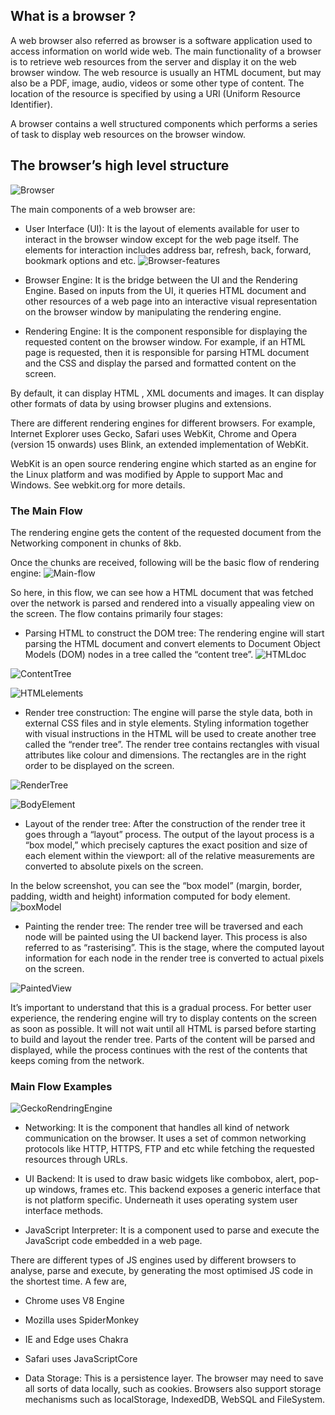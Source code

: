 ## What is a browser ?

A web browser also referred as browser is a software application used to access information on world wide web. The main functionality of a browser is to retrieve web resources from the server and display it on the web browser window. The web resource is usually an HTML document, but may also be a PDF, image, audio, videos or some other type of content. The location of the resource is specified by using a URI (Uniform Resource Identifier).

A browser contains a well structured components which performs a series of task to display web resources on the browser window.

## The browser’s high level structure

![Browser](https://user-images.githubusercontent.com/31536106/213874846-393f1b81-e8df-4e40-9024-497c771763d1.jpeg)

The main components of a web browser are:

- User Interface (UI): It is the layout of elements available for user to interact in the browser window except for the web page itself. The elements for interaction includes address bar, refresh, back, forward, bookmark options and etc.
  ![Browser-features](https://user-images.githubusercontent.com/31536106/213874948-b6ffd3aa-3ff6-4a4d-afe7-55f3d63eb238.jpeg)

- Browser Engine: It is the bridge between the UI and the Rendering Engine. Based on inputs from the UI, it queries HTML document and other resources of a web page into an interactive visual representation on the browser window by manipulating the rendering engine.

- Rendering Engine: It is the component responsible for displaying the requested content on the browser window. For example, if an HTML page is requested, then it is responsible for parsing HTML document and the CSS and display the parsed and formatted content on the screen.

By default, it can display HTML , XML documents and images. It can display other formats of data by using browser plugins and extensions.

There are different rendering engines for different browsers. For example, Internet Explorer uses Gecko, Safari uses WebKit, Chrome and Opera (version 15 onwards) uses Blink, an extended implementation of WebKit.

WebKit is an open source rendering engine which started as an engine for the Linux platform and was modified by Apple to support Mac and Windows. See webkit.org for more details.

### The Main Flow

The rendering engine gets the content of the requested document from the Networking component in chunks of 8kb.

Once the chunks are received, following will be the basic flow of rendering engine:
![Main-flow](https://user-images.githubusercontent.com/31536106/213875016-7df35a1f-7c07-4dcf-9fd9-9b2038fc0dea.jpeg)

So here, in this flow, we can see how a HTML document that was fetched over the network is parsed and rendered into a visually appealing view on the screen. The flow contains primarily four stages:

- Parsing HTML to construct the DOM tree: The rendering engine will start parsing the HTML document and convert elements to Document Object Models (DOM) nodes in a tree called the “content tree”.
  ![HTMLdoc](https://user-images.githubusercontent.com/31536106/213875043-f974337b-c526-4eca-bedf-71b2f576eaae.jpeg)

![ContentTree](https://user-images.githubusercontent.com/31536106/213875055-f92b9429-98ba-4600-9a27-287a15e82d96.jpeg)

![HTMLelements](https://user-images.githubusercontent.com/31536106/213875250-8d04e5f2-9260-48d4-ada1-e0f087accf57.jpeg)

- Render tree construction: The engine will parse the style data, both in external CSS files and in style elements. Styling information together with visual instructions in the HTML will be used to create another tree called the “render tree”.
  The render tree contains rectangles with visual attributes like colour and dimensions. The rectangles are in the right order to be displayed on the screen.

![RenderTree](https://user-images.githubusercontent.com/31536106/213875198-cf401262-53f6-4d63-9d8d-2f6e17eb8992.jpeg)

![BodyElement](https://user-images.githubusercontent.com/31536106/213875149-462d805d-e671-4827-b9b7-53bafa553489.jpeg)

- Layout of the render tree: After the construction of the render tree it goes through a “layout” process. The output of the layout process is a “box model,” which precisely captures the exact position and size of each element within the viewport: all of the relative measurements are converted to absolute pixels on the screen.

In the below screenshot, you can see the “box model” (margin, border, padding, width and height) information computed for body element.
![boxModel](https://user-images.githubusercontent.com/31536106/213875311-a2e64c0b-75eb-4d14-af7b-47611f07f6e6.jpeg)

- Painting the render tree: The render tree will be traversed and each node will be painted using the UI backend layer. This process is also referred to as “rasterising”.
  This is the stage, where the computed layout information for each node in the render tree is converted to actual pixels on the screen.

![PaintedView](https://user-images.githubusercontent.com/31536106/213875337-25b1aa64-913b-407d-a4e9-ce9694107adb.jpeg)

It’s important to understand that this is a gradual process. For better user experience, the rendering engine will try to display contents on the screen as soon as possible. It will not wait until all HTML is parsed before starting to build and layout the render tree. Parts of the content will be parsed and displayed, while the process continues with the rest of the contents that keeps coming from the network.

### Main Flow Examples

![GeckoRendringEngine](https://user-images.githubusercontent.com/31536106/213875389-26de4f01-6312-46d9-9d42-27d641b0d4ad.jpeg)

- Networking: It is the component that handles all kind of network communication on the browser. It uses a set of common networking protocols like HTTP, HTTPS, FTP and etc while fetching the requested resources through URLs.

- UI Backend: It is used to draw basic widgets like combobox, alert, pop-up windows, frames etc. This backend exposes a generic interface that is not platform specific. Underneath it uses operating system user interface methods.

- JavaScript Interpreter: It is a component used to parse and execute the JavaScript code embedded in a web page.

There are different types of JS engines used by different browsers to analyse, parse and execute, by generating the most optimised JS code in the shortest time. A few are,

- Chrome uses V8 Engine
- Mozilla uses SpiderMonkey
- IE and Edge uses Chakra
- Safari uses JavaScriptCore

- Data Storage: This is a persistence layer. The browser may need to save all sorts of data locally, such as cookies. Browsers also support storage mechanisms such as localStorage, IndexedDB, WebSQL and FileSystem.